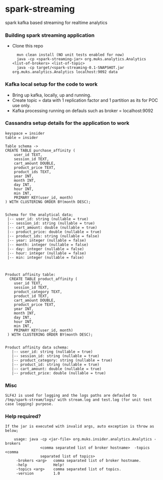 # spark-streaming
spark kafka based streaming for realtime analytics

### Building spark streaming application
- Clone this repo

        mvn clean install (NO unit tests enabled for now)
        java -cp <spark-streaming-jar> org.muks.analytics.Analytics <list-of-brokers> <list-of-topic>
        java -cp target/<spark-streaming-0.1-SNAPSHOT.jar org.muks.analytics.Analytics localhost:9092 data


### Kafka local setup for the code to work
- Bring up kafka, locally, up and running.
- Create topic = data with 1 replication factor and 1 partition as its for POC use only.
- Kafka processing running on defauls such as broker = localhost:9092

### Cassandra setup details for the application to work
    keyspace = insider
    table = insider

    Table schema ->
    CREATE TABLE purchase_affinity (
    	user_id TEXT,
    	session_id TEXT,
    	cart_amount DOUBLE,
    	product_price TEXT,
    	product_ids TEXT,
    	year INT,
    	month INT,
    	day INT,
    	hour INT,
    	min INT,
    	PRIMARY KEY(user_id, month)
    ) WITH CLUSTERING ORDER BY(month DESC);


    Schema for the analytical data;
     |-- user_id: string (nullable = true)
     |-- session_id: string (nullable = true)
     |-- cart_amount: double (nullable = true)
     |-- product_price: double (nullable = true)
     |-- product_ids: string (nullable = false)
     |-- year: integer (nullable = false)
     |-- month: integer (nullable = false)
     |-- day: integer (nullable = false)
     |-- hour: integer (nullable = false)
     |-- min: integer (nullable = false)



    Product affinity table:
      CREATE TABLE product_affinity (
     	user_id TEXT,
     	session_id TEXT,
     	product_category TEXT,
     	product_id TEXT,
     	cart_amount DOUBLE,
     	product_price TEXT,
     	year INT,
     	month INT,
     	day INT,
     	hour INT,
     	min INT,
     	PRIMARY KEY(user_id, month)
     ) WITH CLUSTERING ORDER BY(month DESC);


    Product affinity data schema:
       |-- user_id: string (nullable = true)
       |-- session_id: string (nullable = true)
       |-- product_category: string (nullable = true)
       |-- product_id: string (nullable = true)
       |-- cart_amount: double (nullable = true)
       |-- product_price: double (nullable = true)


### Misc
    SLF4J is used for logging and the logs paths are defauled to /tmp/spark-stream/logs/ with stream.log and test.log (for unit test case logging) purpose.


### Help required?
    If the jar is executed with invalid args, auto exception is throw as below;

        usage: java -cp <jar-file> org.muks.insider.analytics.Analytics -brokers
                    <comma separated list of broker hostname>  -topics <comma
                    separated list of topics>
         -brokers <arg>   comma separated list of broker hostname.
         -help            Help!
         -topics <arg>    comma separated list of topics.
         -version         1.0
